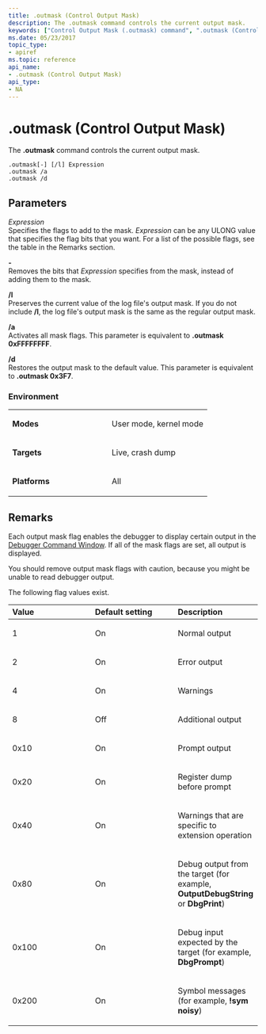 ```yaml
---
title: .outmask (Control Output Mask)
description: The .outmask command controls the current output mask.
keywords: ["Control Output Mask (.outmask) command", ".outmask (Control Output Mask) Windows Debugging"]
ms.date: 05/23/2017
topic_type:
- apiref
ms.topic: reference
api_name:
- .outmask (Control Output Mask)
api_type:
- NA
---
```


# .outmask (Control Output Mask)


The **.outmask** command controls the current output mask.

```dbgcmd
.outmask[-] [/l] Expression 
.outmask /a 
.outmask /d
```

## <span id="Parameters"></span><span id="parameters"></span><span id="PARAMETERS"></span>Parameters


<span id="_______Expression______"></span><span id="_______expression______"></span><span id="_______EXPRESSION______"></span> *Expression*   
Specifies the flags to add to the mask. *Expression* can be any ULONG value that specifies the flag bits that you want. For a list of the possible flags, see the table in the Remarks section.

<span id="_______-______"></span> **-**   
Removes the bits that *Expression* specifies from the mask, instead of adding them to the mask.

<span id="________l______"></span><span id="________L______"></span> **/l**   
Preserves the current value of the log file's output mask. If you do not include **/l**, the log file's output mask is the same as the regular output mask.

<span id="________a______"></span><span id="________A______"></span> **/a**   
Activates all mask flags. This parameter is equivalent to **.outmask 0xFFFFFFFF**.

<span id="________d______"></span><span id="________D______"></span> **/d**   
Restores the output mask to the default value. This parameter is equivalent to **.outmask 0x3F7**.

### <span id="Environment"></span><span id="environment"></span><span id="ENVIRONMENT"></span>Environment

<table>
<colgroup>
<col width="50%" />
<col width="50%" />
</colgroup>
<tbody>
<tr class="odd">
<td align="left"><p><strong>Modes</strong></p></td>
<td align="left"><p>User mode, kernel mode</p></td>
</tr>
<tr class="even">
<td align="left"><p><strong>Targets</strong></p></td>
<td align="left"><p>Live, crash dump</p></td>
</tr>
<tr class="odd">
<td align="left"><p><strong>Platforms</strong></p></td>
<td align="left"><p>All</p></td>
</tr>
</tbody>
</table>

 

## Remarks

Each output mask flag enables the debugger to display certain output in the [Debugger Command Window](debugger-command-window.md). If all of the mask flags are set, all output is displayed.

You should remove output mask flags with caution, because you might be unable to read debugger output.

The following flag values exist.

<table>
<colgroup>
<col width="33%" />
<col width="33%" />
<col width="33%" />
</colgroup>
<thead>
<tr class="header">
<th align="left">Value</th>
<th align="left">Default setting</th>
<th align="left">Description</th>
</tr>
</thead>
<tbody>
<tr class="odd">
<td align="left"><p>1</p></td>
<td align="left"><p>On</p></td>
<td align="left"><p>Normal output</p></td>
</tr>
<tr class="even">
<td align="left"><p>2</p></td>
<td align="left"><p>On</p></td>
<td align="left"><p>Error output</p></td>
</tr>
<tr class="odd">
<td align="left"><p>4</p></td>
<td align="left"><p>On</p></td>
<td align="left"><p>Warnings</p></td>
</tr>
<tr class="even">
<td align="left"><p>8</p></td>
<td align="left"><p>Off</p></td>
<td align="left"><p>Additional output</p></td>
</tr>
<tr class="odd">
<td align="left"><p>0x10</p></td>
<td align="left"><p>On</p></td>
<td align="left"><p>Prompt output</p></td>
</tr>
<tr class="even">
<td align="left"><p>0x20</p></td>
<td align="left"><p>On</p></td>
<td align="left"><p>Register dump before prompt</p></td>
</tr>
<tr class="odd">
<td align="left"><p>0x40</p></td>
<td align="left"><p>On</p></td>
<td align="left"><p>Warnings that are specific to extension operation</p></td>
</tr>
<tr class="even">
<td align="left"><p>0x80</p></td>
<td align="left"><p>On</p></td>
<td align="left"><p>Debug output from the target (for example, <strong>OutputDebugString</strong> or <strong>DbgPrint</strong>)</p></td>
</tr>
<tr class="odd">
<td align="left"><p>0x100</p></td>
<td align="left"><p>On</p></td>
<td align="left"><p>Debug input expected by the target (for example, <strong>DbgPrompt</strong>)</p></td>
</tr>
<tr class="even">
<td align="left"><p>0x200</p></td>
<td align="left"><p>On</p></td>
<td align="left"><p>Symbol messages (for example, <strong>!sym noisy</strong>)</p></td>
</tr>
</tbody>
</table>

 

 

 





